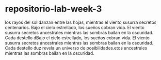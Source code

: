 # repositorio-lab-week-3
los rayos del sol danzan entre las hojas,
mientras el viento susurra secretos centenarios.
Bajo el cielo estrellado, los sueños cobran vida. El viento susurra secretos ancestrales mientras las sombras bailan en la oscuridad. Cada destello dBajo el cielo estrellado, los sueños cobran vida. El viento susurra secretos ancestrales mientras las sombras bailan en la oscuridad. Cada destello duz revela un universo de posibilidades.etos ancestrales mientras las sombras bailan en la oscuridad.

